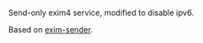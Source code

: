 Send-only exim4 service, modified to disable ipv6.

Based on [exim-sender](https://github.com/miracle2k/dockerfiles/tree/master/exim-sender).
